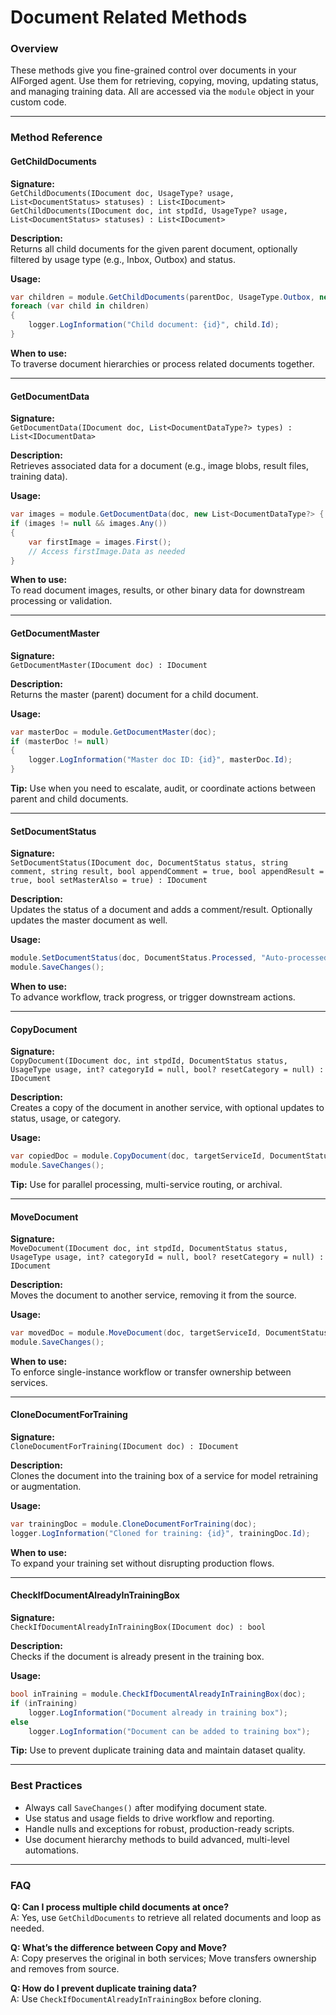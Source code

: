 # Document Related Methods

### Overview

These methods give you fine-grained control over documents in your AIForged agent. Use them for retrieving, copying, moving, updating status, and managing training data. All are accessed via the `module` object in your custom code.

***

### Method Reference

#### GetChildDocuments

**Signature:**\
`GetChildDocuments(IDocument doc, UsageType? usage, List<DocumentStatus> statuses) : List<IDocument>`\
`GetChildDocuments(IDocument doc, int stpdId, UsageType? usage, List<DocumentStatus> statuses) : List<IDocument>`

**Description:**\
Returns all child documents for the given parent document, optionally filtered by usage type (e.g., Inbox, Outbox) and status.

**Usage:**

```csharp
var children = module.GetChildDocuments(parentDoc, UsageType.Outbox, new List<DocumentStatus> { DocumentStatus.Processed });
foreach (var child in children)
{
    logger.LogInformation("Child document: {id}", child.Id);
}
```

**When to use:**\
To traverse document hierarchies or process related documents together.

***

#### GetDocumentData

**Signature:**\
`GetDocumentData(IDocument doc, List<DocumentDataType?> types) : List<IDocumentData>`

**Description:**\
Retrieves associated data for a document (e.g., image blobs, result files, training data).

**Usage:**

```csharp
var images = module.GetDocumentData(doc, new List<DocumentDataType?> { DocumentDataType.Image });
if (images != null && images.Any())
{
    var firstImage = images.First();
    // Access firstImage.Data as needed
}
```

**When to use:**\
To read document images, results, or other binary data for downstream processing or validation.

***

#### GetDocumentMaster

**Signature:**\
`GetDocumentMaster(IDocument doc) : IDocument`

**Description:**\
Returns the master (parent) document for a child document.

**Usage:**

```csharp
var masterDoc = module.GetDocumentMaster(doc);
if (masterDoc != null)
{
    logger.LogInformation("Master doc ID: {id}", masterDoc.Id);
}
```

**Tip:** Use when you need to escalate, audit, or coordinate actions between parent and child documents.

***

#### SetDocumentStatus

**Signature:**\
`SetDocumentStatus(IDocument doc, DocumentStatus status, string comment, string result, bool appendComment = true, bool appendResult = true, bool setMasterAlso = true) : IDocument`

**Description:**\
Updates the status of a document and adds a comment/result. Optionally updates the master document as well.

**Usage:**

```csharp
module.SetDocumentStatus(doc, DocumentStatus.Processed, "Auto-processed via custom code", "Extraction complete");
module.SaveChanges();
```

**When to use:**\
To advance workflow, track progress, or trigger downstream actions.

***

#### CopyDocument

**Signature:**\
`CopyDocument(IDocument doc, int stpdId, DocumentStatus status, UsageType usage, int? categoryId = null, bool? resetCategory = null) : IDocument`

**Description:**\
Creates a copy of the document in another service, with optional updates to status, usage, or category.

**Usage:**

```csharp
var copiedDoc = module.CopyDocument(doc, targetServiceId, DocumentStatus.Queued, UsageType.Inbox, null);
module.SaveChanges();
```

**Tip:** Use for parallel processing, multi-service routing, or archival.

***

#### MoveDocument

**Signature:**\
`MoveDocument(IDocument doc, int stpdId, DocumentStatus status, UsageType usage, int? categoryId = null, bool? resetCategory = null) : IDocument`

**Description:**\
Moves the document to another service, removing it from the source.

**Usage:**

```csharp
var movedDoc = module.MoveDocument(doc, targetServiceId, DocumentStatus.Queued, UsageType.Inbox, null);
module.SaveChanges();
```

**When to use:**\
To enforce single-instance workflow or transfer ownership between services.

***

#### CloneDocumentForTraining

**Signature:**\
`CloneDocumentForTraining(IDocument doc) : IDocument`

**Description:**\
Clones the document into the training box of a service for model retraining or augmentation.

**Usage:**

```csharp
var trainingDoc = module.CloneDocumentForTraining(doc);
logger.LogInformation("Cloned for training: {id}", trainingDoc.Id);
```

**When to use:**\
To expand your training set without disrupting production flows.

***

#### CheckIfDocumentAlreadyInTrainingBox

**Signature:**\
`CheckIfDocumentAlreadyInTrainingBox(IDocument doc) : bool`

**Description:**\
Checks if the document is already present in the training box.

**Usage:**

```csharp
bool inTraining = module.CheckIfDocumentAlreadyInTrainingBox(doc);
if (inTraining)
    logger.LogInformation("Document already in training box");
else
    logger.LogInformation("Document can be added to training box");
```

**Tip:** Use to prevent duplicate training data and maintain dataset quality.

***

### Best Practices

* Always call `SaveChanges()` after modifying document state.
* Use status and usage fields to drive workflow and reporting.
* Handle nulls and exceptions for robust, production-ready scripts.
* Use document hierarchy methods to build advanced, multi-level automations.

***

### FAQ

**Q: Can I process multiple child documents at once?**\
A: Yes, use `GetChildDocuments` to retrieve all related documents and loop as needed.

**Q: What’s the difference between Copy and Move?**\
A: Copy preserves the original in both services; Move transfers ownership and removes from source.

**Q: How do I prevent duplicate training data?**\
A: Use `CheckIfDocumentAlreadyInTrainingBox` before cloning.
